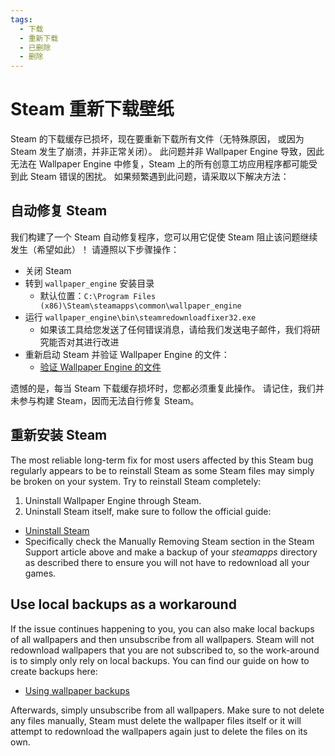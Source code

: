 ```yaml
---
tags:
  - 下载
  - 重新下载
  - 已删除
  - 删除
---
```


# Steam 重新下载壁纸

Steam 的下载缓存已损坏，现在要重新下载所有文件（无特殊原因， 或因为 Steam 发生了崩溃，并非正常关闭）。 此问题并非 Wallpaper Engine 导致，因此无法在 Wallpaper Engine 中修复，Steam 上的所有创意工坊应用程序都可能受到此 Steam 错误的困扰。 如果频繁遇到此问题，请采取以下解决方法：

## 自动修复 Steam
我们构建了一个 Steam 自动修复程序，您可以用它促使 Steam 阻止该问题继续发生（希望如此）！ 请遵照以下步骤操作：
* 关闭 Steam
* 转到 `wallpaper_engine` 安装目录
  * 默认位置：`C:\Program Files (x86)\Steam\steamapps\common\wallpaper_engine`
* 运行 `wallpaper_engine\bin\steamredownloadfixer32.exe`
  * 如果该工具给您发送了任何错误消息，请给我们发送电子邮件，我们将研究能否对其进行改进
* 重新启动 Steam 并验证 Wallpaper Engine 的文件：
  * [验证 Wallpaper Engine 的文件](https://support.steampowered.com/kb_article.php?ref=2037-QEUH-3335)

遗憾的是，每当 Steam 下载缓存损坏时，您都必须重复此操作。 请记住，我们并未参与构建 Steam，因而无法自行修复 Steam。

## 重新安装 Steam

The most reliable long-term fix for most users affected by this Steam bug regularly appears to be to reinstall Steam as some Steam files may simply be broken on your system. Try to reinstall Steam completely:

1. Uninstall Wallpaper Engine through Steam.
2. Uninstall Steam itself, make sure to follow the official guide:
  * [Uninstall Steam](https://support.steampowered.com/kb_article.php?ref=9609-OBMP-2526)
  * Specifically check the Manually Removing Steam section in the Steam Support article above and make a backup of your *steamapps* directory as described there to ensure you will not have to redownload all your games.

## Use local backups as a workaround

If the issue continues happening to you, you can also make local backups of all wallpapers and then unsubscribe from all wallpapers. Steam will not redownload wallpapers that you are not subscribed to, so the work-around is to simply only rely on local backups. You can find our guide on how to create backups here:

* [Using wallpaper backups](/steam/backup)

Afterwards, simply unsubscribe from all wallpapers. Make sure to not delete any files manually, Steam must delete the wallpaper files itself or it will attempt to redownload the wallpapers again just to delete the files on its own.